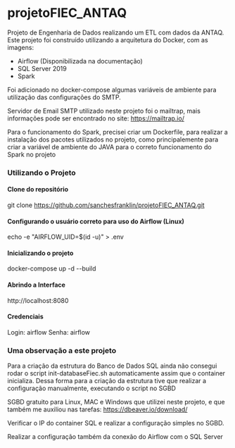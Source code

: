 # projetoFIEC_ANTAQ
Projeto de Engenharia de Dados realizando um ETL com dados da ANTAQ. Este projeto foi construído utilizando a arquitetura do Docker, com as imagens:

* Airflow (Disponibilizada na documentação)
* SQL Server 2019
* Spark

Foi adicionado no docker-compose algumas variáveis de ambiente para utilização das configurações do SMTP.

Servidor de Email SMTP utilizado neste projeto foi o mailtrap, mais informações pode ser encontrado no site: https://mailtrap.io/

Para o funcionamento do Spark, precisei criar um Dockerfile, para realizar a instalação dos pacotes utilizados no projeto, como principalemente para criar a variável de ambiente do JAVA para o correto funcionamento do Spark no projeto

### Utilizando o Projeto ###

#### Clone do repositório ####
git clone https://github.com/sanchesfranklin/projetoFIEC_ANTAQ.git

#### Configurando o usuário correto para uso do Airflow (Linux) ####
echo -e "AIRFLOW_UID=$(id -u)" > .env

#### Inicializando o projeto ####
docker-compose up -d --build

#### Abrindo a Interface ####
http://localhost:8080

#### Credenciais ####
Login: airflow
Senha: airflow

### Uma observação a este projeto ###
Para a criação da estrutura do Banco de Dados SQL ainda não consegui rodar o script init-databaseFiec.sh automaticamente assim que o container inicializa.
Dessa forma para a criação da estrutura tive que realizar a configuração manualmente, executando o script no SGBD

SGBD gratuito para Linux, MAC e Windows que utilizei neste projeto, e que também me auxiliou nas tarefas:
https://dbeaver.io/download/

Verificar o IP do container SQL e realizar a configuração simples no SGBD.

Realizar a configuração também da conexão do Airflow com o SQL Server



